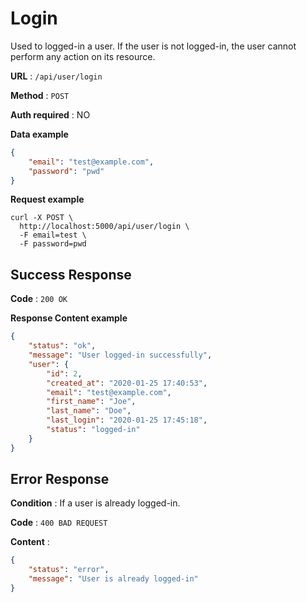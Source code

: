 # Login

Used to logged-in a user. If the user is not logged-in, the user cannot perform any action on its resource.

**URL** : `/api/user/login`

**Method** : `POST`

**Auth required** : NO

**Data example**

```json
{
    "email": "test@example.com",
    "password": "pwd"
}
```

**Request example**

```curl
curl -X POST \
  http://localhost:5000/api/user/login \
  -F email=test \
  -F password=pwd
```

## Success Response

**Code** : `200 OK`

**Response Content example**

```json
{
    "status": "ok",
    "message": "User logged-in successfully",
    "user": {
        "id": 2,
        "created_at": "2020-01-25 17:40:53",
        "email": "test@example.com",
        "first_name": "Joe",
        "last_name": "Doe",
        "last_login": "2020-01-25 17:45:18",
        "status": "logged-in"
    }
}
```

## Error Response

**Condition** : If a user is already logged-in.

**Code** : `400 BAD REQUEST`

**Content** :

```json
{
    "status": "error",
    "message": "User is already logged-in"
}
```
